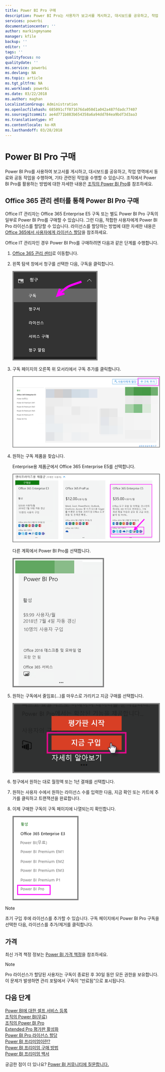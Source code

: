 ```yaml
---
title: Power BI Pro 구매
description: Power BI Pro는 사용자가 보고서를 게시하고, 대시보드를 공유하고, 작업 영역에서 동료와 공동 작업을 수행하며, 기타 관련된 작업을 수행하기 위한 것입니다.
services: powerbi
documentationcenter: ''
author: markingmyname
manager: kfile
backup: ''
editor: ''
tags: ''
qualityfocus: no
qualitydate: ''
ms.service: powerbi
ms.devlang: NA
ms.topic: article
ms.tgt_pltfrm: NA
ms.workload: powerbi
ms.date: 03/22/2018
ms.author: maghan
LocalizationGroup: Administration
ms.openlocfilehash: 685091cff071676da050d1a042a487fdadc77407
ms.sourcegitcommit: ae4d771b883b654358a6a94dd784ea9bdf3d3aa3
ms.translationtype: HT
ms.contentlocale: ko-KR
ms.lasthandoff: 03/28/2018
---
```

# <a name="purchasing-power-bi-pro"></a>Power BI Pro 구매

Power BI Pro를 사용하여 보고서를 게시하고, 대시보드를 공유하고, 작업 영역에서 동료와 공동 작업을 수행하며, 기타 관련된 작업을 수행할 수 있습니다. 조직에서 Power BI Pro를 활용하는 방법에 대한 자세한 내용은 [조직의 Power BI Pro](service-admin-power-bi-pro-in-your-organization.md)를 참조하세요.

## <a name="purchasing-power-bi-pro-through-office-365-admin-center"></a>Office 365 관리 센터를 통해 Power BI Pro 구매

Office IT 관리자는 Office 365 Enterprise E5 구독 또는 별도 Power BI Pro 구독의 일부로 Power BI Pro를 구매할 수 있습니다. 그런 다음, 적합한 사용자에게 Power BI Pro 라이선스를 할당할 수 있습니다. 라이선스를 할당하는 방법에 대한 자세한 내용은 [Office 365에서 사용자에게 라이선스 할당](https://support.office.com/en-us/article/assign-licenses-to-users-in-office-365-for-business-997596b5-4173-4627-b915-36abac6786dc?ui=en-US&rs=en-US&ad=US)을 참조하세요.

Office IT 관리자인 경우 Power BI Pro를 구매하려면 다음과 같은 단계를 수행합니다.

1. [Office 365 관리 센터](https://portal.office.com/adminportal/home#/homepage)로 이동합니다.
2. 왼쪽 탐색 창에서 청구를 선택한 다음, 구독을 클릭합니다.

    ![탐색 창](media/service-admin-purchasing-power-bi-pro/service-purchasing-power-bi-pro/service-purchasing-power-bi-pro-01.png)

3. 구독 페이지의 오른쪽 위 모서리에서 구독 추가를 클릭합니다.

    ![구독](media/service-admin-purchasing-power-bi-pro/service-purchasing-power-bi-pro/service-purchasing-power-bi-pro-02.png)

4. 원하는 구독 제품을 찾습니다.

    Enterprise용 제품군에서 Office 365 Enterprise E5를 선택합니다.

    ![Office E5 구독](media/service-admin-purchasing-power-bi-pro/service-purchasing-power-bi-pro/service-purchasing-power-bi-pro-03.png)

    다른 계획에서 Power BI Pro를 선택합니다.

    ![PBI 구독](media/service-admin-purchasing-power-bi-pro/service-purchasing-power-bi-pro/service-purchasing-power-bi-pro-04.png)

5. 원하는 구독에서 줄임표(...)를 마우스로 가리키고 지금 구매를 선택합니다.

    ![지금 구입](media/service-admin-purchasing-power-bi-pro/service-purchasing-power-bi-pro/service-purchasing-power-bi-pro-05.png)

6. 청구에서 원하는 대로 월정액 또는 1년 결재를 선택합니다.
7. 원하는 사용자 수에서 원하는 라이선스 수를 입력한 다음, 지금 확인 또는 카트에 추가를 클릭하고 트랜잭션을 완료합니다.
8. 이제 구매한 구독이 구독 페이지에 나열되는지 확인합니다.

   ![획득한 구독](media/service-admin-purchasing-power-bi-pro/service-purchasing-power-bi-pro/service-purchasing-power-bi-pro-06.png)

> [!NOTE]
> 초기 구입 후에 라이선스를 추가할 수 있습니다. 구독 페이지에서 Power BI Pro 구독을 선택한 다음, 라이선스를 추가/제거를 클릭합니다.
>

## <a name="pricing"></a>가격

최신 가격 책정 정보는 [Power BI 가격 책정](https://powerbi.microsoft.com/en-us/pricing/)을 참조하세요.

> [!NOTE]
> Pro 라이선스가 할당된 사용자는 구독이 종료된 후 30일 동안 모든 권한을 보유합니다. 이 문제가 발생하면 관리 포털에서 구독이 “만료됨”으로 표시됩니다.
>

## <a name="next-steps"></a>다음 단계
[Power BI에 대한 셀프 서비스 등록](service-admin-signing-up-for-power-bi-with-a-new-office-365-trial.md)
<br/>
[조직의 Power BI(무료)](service-admin-service-free-in-your-organization.md)
<br/>
[조직의 Power BI Pro](service-admin-power-bi-pro-in-your-organization.md)
<br/>
[Extended Pro 평가판 활성화](service-extended-pro-trial.md)
<br/>
[Power BI Pro 라이선스 할당](service-admin-assigning-power-bi-pro-licenses.md)
<br/>
[Power BI 프리미엄이란?](service-admin-premium-manage.md)
<br/>
[Power BI 프리미엄 구매 방법](service-admin-premium-purchase.md)
<br/>
[Power BI 프리미엄 백서](https://aka.ms/pbipremiumwhitepaper)

궁금한 점이 더 있나요? [Power BI 커뮤니티에 질문합니다.](https://community.powerbi.com/)
